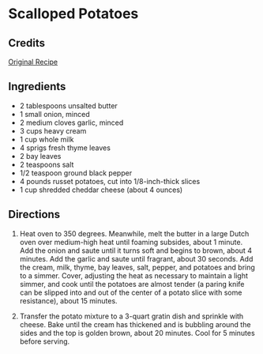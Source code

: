 # Scalloped Potatoes 

<!-- BEGIN content -->

## Credits

[Original Recipe](http://www.americastestkitchen.com/Recipe/1001.shtml "http://www.americastestkitchen.com/Recipe/1001.shtml")

## Ingredients

- 2 tablespoons unsalted butter
- 1 small onion, minced
- 2 medium cloves garlic, minced
- 3 cups heavy cream
- 1 cup whole milk
- 4 sprigs fresh thyme leaves
- 2 bay leaves
- 2 teaspoons salt
- 1/2 teaspoon ground black pepper
- 4 pounds russet potatoes, cut into 1/8-inch-thick slices
- 1 cup shredded cheddar cheese (about 4 ounces)

## Directions

1. Heat oven to 350 degrees. Meanwhile, melt the butter in a large Dutch oven over medium-high heat until foaming subsides, about 1 minute. Add the onion and saute until it turns soft and begins to brown, about 4 minutes. Add the garlic and saute until fragrant, about 30 seconds. Add the cream, milk, thyme, bay leaves, salt, pepper, and potatoes and bring to a simmer. Cover, adjusting the heat as necessary to maintain a light simmer, and cook until the potatoes are almost tender (a paring knife can be slipped into and out of the center of a potato slice with some resistance), about 15 minutes.  
  
 2. Transfer the potato mixture to a 3-quart gratin dish and sprinkle with cheese. Bake until the cream has thickened and is bubbling around the sides and the top is golden brown, about 20 minutes. Cool for 5 minutes before serving.

<!-- END content -->

